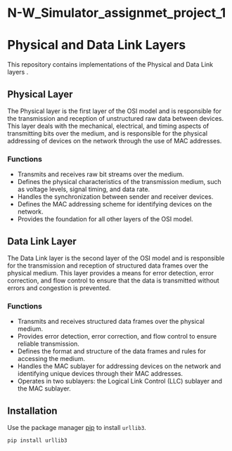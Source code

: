 # N-W_Simulator_assignmet_project_1




# Physical and Data Link Layers

This repository contains implementations of the Physical and Data Link layers .

## Physical Layer

The Physical layer is the first layer of the OSI model and is responsible for the transmission and reception of unstructured raw data between devices. This layer deals with the mechanical, electrical, and timing aspects of transmitting bits over the medium, and is responsible for the physical addressing of devices on the network through the use of MAC addresses.

### Functions

- Transmits and receives raw bit streams over the medium.
- Defines the physical characteristics of the transmission medium, such as voltage levels, signal timing, and data rate.
- Handles the synchronization between sender and receiver devices.
- Defines the MAC addressing scheme for identifying devices on the network.
- Provides the foundation for all other layers of the OSI model.

## Data Link Layer

The Data Link layer is the second layer of the OSI model and is responsible for the transmission and reception of structured data frames over the physical medium. This layer provides a means for error detection, error correction, and flow control to ensure that the data is transmitted without errors and congestion is prevented.

### Functions

- Transmits and receives structured data frames over the physical medium.
- Provides error detection, error correction, and flow control to ensure reliable transmission.
- Defines the format and structure of the data frames and rules for accessing the medium.
- Handles the MAC sublayer for addressing devices on the network and identifying unique devices through their MAC addresses.
- Operates in two sublayers: the Logical Link Control (LLC) sublayer and the MAC sublayer.



## Installation

Use the package manager [pip](https://pip.pypa.io/en/stable/) to install `urllib3`.

```bash
pip install urllib3
